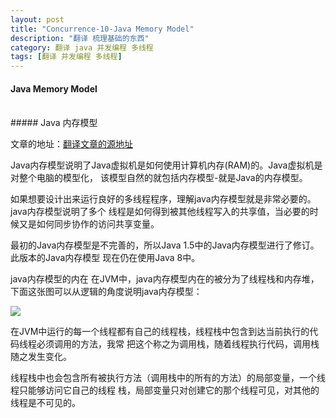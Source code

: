 ```yaml
---
layout: post
title: "Concurrence-10-Java Memory Model"
description: "翻译 梳理基础的东西"
category: 翻译 java 并发编程 多线程
tags: [翻译 并发编程 多线程]
---
```

#### Java Memory Model
<br/>
##### Java 内存模型
<br/>

文章的地址：[翻译文章的源地址](http://tutorials.jenkov.com/java-concurrency/java-memory-model.html)
<br/>

Java内存模型说明了Java虚拟机是如何使用计算机内存(RAM)的。Java虚拟机是对整个电脑的模型化，
该模型自然的就包括内存模型-就是Java的内存模型。   

如果想要设计出来运行良好的多线程程序，理解java内存模型就是非常必要的。java内存模型说明了多个
线程是如何得到被其他线程写入的共享值，当必要的时候又是如何同步协作的访问共享变量。   

最初的Java内存模型是不完善的，所以Java 1.5中的Java内存模型进行了修订。此版本的Java内存模型
现在仍在使用Java 8中。    

java内存模型的内在
在JVM中，java内存模型内在的被分为了线程栈和内存堆，下面这张图可以从逻辑的角度说明java内存模型：

![](http://tutorials.jenkov.com/images/java-concurrency/java-memory-model-1.png)    

在JVM中运行的每一个线程都有自己的线程栈，线程栈中包含到达当前执行的代码线程必须调用的方法，我常
把这个称之为调用栈，随着线程执行代码，调用栈随之发生变化。    

线程栈中也会包含所有被执行方法（调用栈中的所有的方法）的局部变量，一个线程只能够访问它自己的线程
栈，局部变量只对创建它的那个线程可见，对其他的线程是不可见的。




































